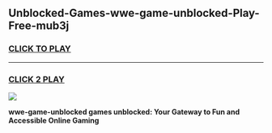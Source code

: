 
## Unblocked-Games-wwe-game-unblocked-Play-Free-mub3j
<h3>
<a href="https://premium76.site?title=wwe-game-unblocked&ref=09A">CLICK TO PLAY</a></h3>
<hr>

<h3>
<a href="https://premium76.site?title=wwe-game-unblocked&ref=09A">CLICK 2 PLAY</a>
  
</h3>

<a href="https://premium76.site?title=wwe-game-unblocked&ref=09A"><img src="https://clearcache.store/games.png"></a>


**wwe-game-unblocked games unblocked: Your Gateway to Fun and Accessible Online Gaming**
